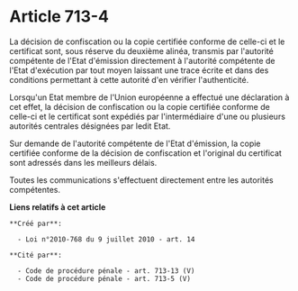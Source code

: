 # Article 713-4

La décision de confiscation ou la copie certifiée conforme de celle-ci et le certificat sont, sous réserve du deuxième
alinéa, transmis par l'autorité compétente de l'Etat d'émission directement à l'autorité compétente de l'Etat d'exécution par
tout moyen laissant une trace écrite et dans des conditions permettant à cette autorité d'en vérifier l'authenticité. 

Lorsqu'un Etat membre de l'Union européenne a effectué une déclaration à cet effet, la décision de confiscation ou la copie
certifiée conforme de celle-ci et le certificat sont expédiés par l'intermédiaire d'une ou plusieurs autorités centrales
désignées par ledit Etat. 

Sur demande de l'autorité compétente de l'Etat d'émission, la copie certifiée conforme de la décision de confiscation et
l'original du certificat sont adressés dans les meilleurs délais. 

Toutes les communications s'effectuent directement entre les autorités compétentes.

**Liens relatifs à cet article**

	**Créé par**:

	  - Loi n°2010-768 du 9 juillet 2010 - art. 14

	**Cité par**:

	  - Code de procédure pénale - art. 713-13 (V)
	  - Code de procédure pénale - art. 713-5 (V)

